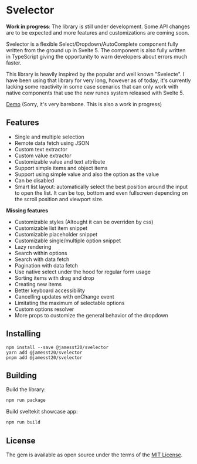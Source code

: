 # Svelector
**Work in progress**: The library is still under development. Some API changes are to be expected and more features and customizations are coming soon.

Svelector is a flexible Select/Dropdown/AutoComplete component fully written from the ground up in Svelte 5. The component is also fully written in TypeScript giving the opportunity to warn developers about errors much faster.

This library is heavily inspired by the popular and well known "Svelecte". I have been using that library for very long, however as of today, it's currently lacking some reactivity in some case scenarios that can only work with native components that use the new runes system released with Svelte 5.

[Demo](https://svelector.pages.dev/) (Sorry, it's very barebone. This is also a work in progress)

## Features

* Single and multiple selection
* Remote data fetch using JSON
* Custom text extractor
* Custom value extractor
* Customizable value and text attribute
* Support simple items and object items
* Support using simple value and also the option as the value
* Can be disabled
* Smart list layout: automatically select the best position around the input to open the list. It can be top, bottom and even fullscreen depending on the scroll position and viewport size.

**Missing features**

* Customizable styles (Altought it can be overriden by css)
* Customizable list item snippet
* Customizable placeholder snippet
* Customizable single/multiple option snippet
* Lazy rendering
* Search within options
* Search with data fetch
* Pagination with data fetch
* Use native select under the hood for regular form usage
* Sorting items with drag and drop
* Creating new items
* Better keyboard accessibility
* Cancelling updates with onChange event
* Limitating the maximum of selectable options
* Custom options resolver
* More props to customize the general behavior of the dropdown

## Installing

```
npm install --save @jamesst20/svelector
yarn add @jamesst20/svelector
pnpm add @jamesst20/svelector
```


## Building

Build the library:

```bash
npm run package
```

Build sveltekit showcase app:

```bash
npm run build
```

## License

The gem is available as open source under the terms of the [MIT License](https://opensource.org/licenses/MIT).
